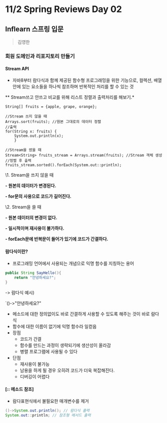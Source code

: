 # 11/2 Spring Reviews Day 02

## Inflearn 스프링 입문

> 김영한

### 회원 도메인과 리포지토리 만들기

#### Stream API

- 자바8부터 람다식과 함께 제공된 함수형 프로그래밍을 위한 기능으로, 컬렉션, 배열안에 있는 요소들을 하나씩 참조하며 반복적인 처리를 할 수 있는 것

** Stream쓰고 안쓰고 비교를 위해 리스트 정렬과 출력처리를 해보기.*

```
String[] fruits = {apple, grape, orange};

//Stream 쓰지 않을 때
Arrays.sort(fruits); //원본 그대로의 데이터 정렬
//출력
for(String x: fruits) {
	System.out.println(x);
    }
    
//Stream을 썼을 때
Stream<String> fruits_stream = Arrays.stream(fruits); //Stream 객체 생성
//정렬 후 출력
fruits_stream.sorted().forEach(System.out::println);
```

\1. Stream을 쓰지 않을 때

**- 원본의 데이터가 변경된다.**

**- for문의 사용으로 코드가 길어진다.**

 

\2. Stream을 쓸 때

**- 원본 데이터의 변경이 없다.**

**- 일시적이며 재사용이 불가하다.**

**- forEach문에 반복문이 들어가 있기에 코드가 간결하다.**

#### 람다식이란?

- 프로그래밍 언어에서 사용되는 개념으로 익명 함수를 지칭하는 용어

```java
public String SayHello(){
    return "안녕하세요?";
}
```

-> 람다식 예시)

`()->"안녕하세요?"

- 메소드에 대한 정의없이도 바로 간결하게 사용할 수 있도록 해주는 것이 바로 람다식
- 함수에 대한 이름이 없기에 익명 함수라 일컫음
- 장점
  - 코드가 간결
  - 함수를 만드는 과정이 생략되기에 생산성이 올라감
  - 병렬 프로그램에 사용될 수 있다
- 단점
  - 재사용이 불가능
  - 남용을 하게 될 경우 오히려 코드가 더욱 복잡해진다.
  - 디버깅이 어렵다

#### [:: 메소드 참조]

- 람다표현식에서 불필요한 매개변수를 제거

```java
()->System.out.println(); // 람다식 출력
System.out::println; // 참조형 메서드 출력
```


